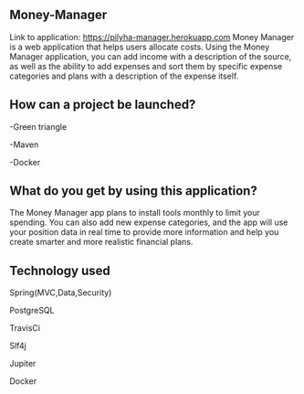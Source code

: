 ## **Money-Manager**

Link to application: https://pilyha-manager.herokuapp.com
Money Manager is a web application that helps users allocate costs.
Using the Money Manager application, you can add income with a description of the source, as well as the ability to add expenses and sort them by specific expense categories and plans with a description of the expense itself.

## **How can a project be launched?**
-Green triangle

-Maven

-Docker

## **What do you get by using this application?**

The Money Manager app plans to install tools monthly to limit your spending. You can also add new expense categories, and the app will use your position data in real time to provide more information and help you create smarter and more realistic financial plans.

## **Technology used**

Spring(MVC,Data,Security)

PostgreSQL

TravisCi

Slf4j

Jupiter

Docker




